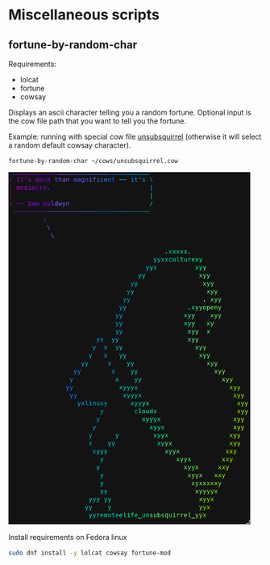 Miscellaneous scripts
=====================

fortune-by-random-char
----------------------

Requirements:

* lolcat
* fortune
* cowsay

Displays an ascii character telling you a random fortune. Optional input
is the cow file path that you want to tell you the fortune.

Example: running with special cow file [unsubsquirrel](https://raw.githubusercontent.com/dhiller/rank-amateur-cowsay/master/cows/unsubsquirrel.cow)
(otherwise it will select a random default cowsay character).

```bash
fortune-by-random-char ~/cows/unsubsquirrel.cow
```

![unsubsquirrel telling a fortune](fortune-by-unsubsquirrel.png)

Install requirements on Fedora linux 

```bash
sudo dnf install -y lolcat cowsay fortune-mod
```
